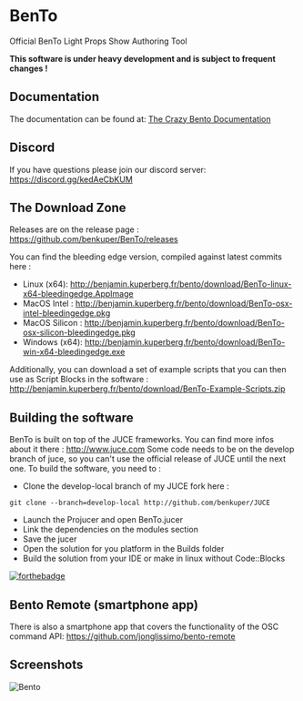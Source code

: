 # BenTo
Official BenTo Light Props Show Authoring Tool

**This software is under heavy development and is subject to frequent changes !**

## Documentation

The documentation can be found at: [The Crazy Bento Documentation](https://benkuper.notion.site/The-Crazy-Bento-Documentation-ee3a243320814347996ad9005de4397d)

## Discord

If you have questions please join our discord server: https://discord.gg/kedAeCbKUM

## The Download Zone

Releases are on the release page : https://github.com/benkuper/BenTo/releases

You can find the bleeding edge version, compiled against latest commits here :

- Linux (x64):  http://benjamin.kuperberg.fr/bento/download/BenTo-linux-x64-bleedingedge.AppImage
- MacOS Intel :  http://benjamin.kuperberg.fr/bento/download/BenTo-osx-intel-bleedingedge.pkg
- MacOS Silicon :  http://benjamin.kuperberg.fr/bento/download/BenTo-osx-silicon-bleedingedge.pkg
- Windows (x64):  http://benjamin.kuperberg.fr/bento/download/BenTo-win-x64-bleedingedge.exe

Additionally, you can download a set of example scripts that you can then use as Script Blocks in the software : http://benjamin.kuperberg.fr/bento/download/BenTo-Example-Scripts.zip

## Building the software

BenTo is built on top of the JUCE frameworks. You can find more infos about it there : http://www.juce.com
Some code needs to be on the develop branch of juce, so you can't use the official release of JUCE until the next one.
To build the software, you need to :
  - Clone the develop-local branch of my JUCE fork here :
  
  `git clone --branch=develop-local http://github.com/benkuper/JUCE`
  - Launch the Projucer and open BenTo.jucer
  - Link the dependencies on the modules section
  - Save the jucer
  - Open the solution for you platform in the Builds folder
  - Build the solution from your IDE or make in linux without Code::Blocks

[![forthebadge](http://forthebadge.com/images/badges/gluten-free.svg)](http://forthebadge.com)


## Bento Remote (smartphone app)

There is also a smartphone app that covers the functionality of the OSC command API: https://github.com/jonglissimo/bento-remote

## Screenshots

![Bento](http://benjamin.kuperberg.fr/download/bento.png)
